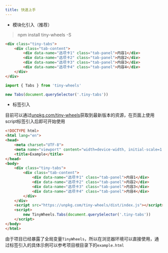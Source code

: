 ```yaml
---
title: 快速上手
---
```


- 模块化引入（推荐）

> npm install tiny-wheels -S

```html
<div class="tiny-tabs">
    <div class="tab-content">
        <div data-name="选项卡1" class="tab-panel">内容1</div>
        <div data-name="选项卡2" class="tab-panel">内容2</div>
        <div data-name="选项卡3" class="tab-panel">内容3</div>
        <div data-name="选项卡4" class="tab-panel">内容4</div>
    </div>
</div>
```

```javascript
import { Tabs } from 'tiny-wheels'

new Tabs(document.querySelector('.tiny-tabs'))
```

- 标签引入

目前可以通过[unpkg.com/tiny-wheels](https://unpkg.com/tiny-wheels/dist/index.js)获取到最新版本的资源，在页面上使用script标签引入后即可开始使用

```html
<!DOCTYPE html>
<html lang="en">
<head>
    <meta charset="UTF-8">
    <meta name="viewport" content="width=device-width, initial-scale=1.0">
    <title>Example</title>
</head>
<body>
    <div class="tiny-tabs">
        <div class="tab-content">
            <div data-name="选项卡1" class="tab-panel">内容1</div>
            <div data-name="选项卡2" class="tab-panel">内容2</div>
            <div data-name="选项卡3" class="tab-panel">内容3</div>
            <div data-name="选项卡4" class="tab-panel">内容4</div>
        </div>
    </div>
    <script src="https://unpkg.com/tiny-wheels/dist/index.js"></script>
    <script>
        new TinyWheels.Tabs(document.querySelector('.tiny-tabs'))
    </script>
</body>
</html>
```

由于项目已经暴露了全局变量`TinyWheels`，所以在浏览器环境可以直接使用，通过标签引入的具体示例可以参考项目根目录下的`example.html`
